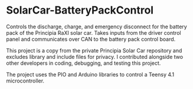 # SolarCar-BatteryPackControl

Controls the discharge, charge, and emergency disconnect for the battery pack of the Principia RaXI solar car. Takes inputs from the driver control panel and communicates over CAN to the battery pack control board.

This project is a copy from the private Principia Solar Car repository and excludes library and include files for privacy. I contributed alongside two other developers in coding, debugging, and testing this project.

The project uses the PIO and Arduino libraries to control a Teensy 4.1 microcontroller.
